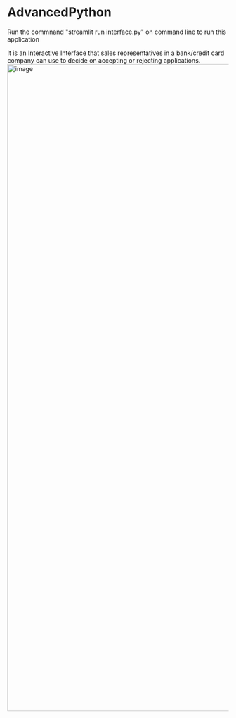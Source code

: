 # AdvancedPython
Run the commnand "streamlit run interface.py" on command line to run this application

It is an Interactive Interface that sales representatives in a bank/credit card company can use to decide on accepting or rejecting applications. 
<img width="1469" alt="image" src="https://user-images.githubusercontent.com/43925272/235272039-beb82fec-a227-48f7-8250-668b4169538c.png">

